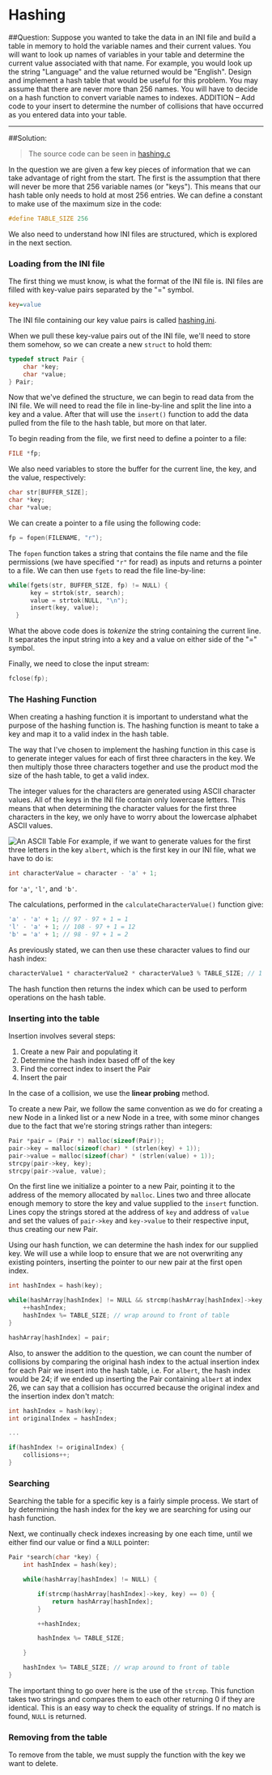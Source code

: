 # Hashing
##Question:
Suppose you wanted to take the data in an INI file and build a table in memory to hold the variable names and their current values.  You will want to look up names of variables  in your table and determine the current value associated with that name.  For example, you would look up the string "Language" and the value returned would be "English". Design and implement a hash table that would be useful for this problem.  You may assume that there are never more than 256 names.  You will have to decide on a hash function to convert variable names to indexes. ADDITION – Add code to your insert to determine the number of collisions that have occurred as you entered data into your table.

---

##Solution: 

> The source code can be seen in [hashing.c](hashing.c)

In the question we are given a few key pieces of information that we can take advantage of right from the start. The first is the assumption that there will never be more that 256 variable names (or "keys"). This means that our hash table only needs to hold at most 256 entries. We can define a constant to make use of the maximum size in the code:
```c
#define TABLE_SIZE 256
```
We also need to understand how INI files are structured, which is explored in the next section.

### Loading from the INI file

The first thing we must know, is what the format of the INI file is. INI files are filled with key-value pairs separated by the "=" symbol. 
```ini
key=value
```
The INI file containing our key value pairs is called [hashing.ini](hashing.ini).

When we pull these key-value pairs out of the INI file, we'll need to store them somehow, so we can create a new `struct` to hold them:

```c
typedef struct Pair {
	char *key;
	char *value;
} Pair;
```
Now that we've defined the structure, we can begin to read data from the INI file. We will need to read the file in line-by-line and split the line into a key and a value. After that will use the `insert()` function to add the data pulled from the file to the hash table, but more on that later.

To begin reading from the file, we first need to define a pointer to a file:
```c
FILE *fp;
```
We also need variables to store the buffer for the current line, the key, and the value, respectively:
```c
char str[BUFFER_SIZE];
char *key;
char *value;
```

We can create a pointer to a file using the following code:
```c
fp = fopen(FILENAME, "r");
```

The `fopen` function takes a string that contains the file name and the file permissions (we have specified `"r"` for read) as inputs and returns a pointer to a file. We can then use `fgets` to read the file line-by-line:
```c
while(fgets(str, BUFFER_SIZE, fp) != NULL) {
      key = strtok(str, search);
      value = strtok(NULL, "\n");
      insert(key, value);
  }
```

What the above code does is *tokenize* the string containing the current line. It separates the input string into a key and a value on either side of the "=" symbol. 

Finally, we need to close the input stream:
```c
fclose(fp);
```

### The Hashing Function
When creating a hashing function it is important to understand what the purpose of the hashing function is. The hashing function is meant to take a key and map it to a valid index in the hash table.

The way that I've chosen to implement the hashing function in this case is to generate integer values for each of first three characters in the key. We then multiply those three characters together and use the product mod the size of the hash table, to get a valid index. 

The integer values for the characters are generated using ASCII character values. All of the keys in the INI file contain only lowercase letters. This means that when determining the character values for the first three characters in the key, we only have to worry about the lowercase alphabet ASCII values.

![An ASCII Table](http://www.asciitable.com/index/asciifull.gif)
For example, if we want to generate values for the first three letters in the key `albert`, which is the first key in our INI file, what we have to do is:
```c
int characterValue = character - 'a' + 1;
```
for `'a'`, `'l'`, and `'b'`.

The calculations, performed in the `calculateCharacterValue()` function give:
```c
'a' - 'a' + 1; // 97 - 97 + 1 = 1
'l' - 'a' + 1; // 108 - 97 + 1 = 12
'b' = 'a' + 1; // 98 - 97 + 1 = 2
```

As previously stated, we can then use these character values to find our hash index:
```c
characterValue1 * characterValue2 * characterValue3 % TABLE_SIZE; // 1 * 12 * 2 % 256 = 24
```

The hash function then returns the index which can be used to perform operations on the hash table.

### Inserting into the table

Insertion involves several steps:
1. Create a new Pair and populating it
2. Determine the hash index based off of the key
3. Find the correct index to insert the Pair
4. Insert the pair

In the case of a collision, we use the **linear probing** method.

To create a new Pair, we follow the same convention as we do for creating a new Node in a linked list or a new Node in a tree, with some minor changes due to the fact that we're storing strings rather than integers:
```c
Pair *pair = (Pair *) malloc(sizeof(Pair));
pair->key = malloc(sizeof(char) * (strlen(key) + 1));
pair->value = malloc(sizeof(char) * (strlen(value) + 1));
strcpy(pair->key, key);
strcpy(pair->value, value);
```
On the first line we initialize a pointer to a new Pair, pointing it to the address of the memory allocated by `malloc`. Lines two and three allocate enough memory to store the key and value supplied to the `insert` function. Lines copy the strings stored at the address of `key` and address of `value` and set the values of `pair->key` and `key->value` to their respective input, thus creating our new Pair.

Using our hash function, we can determine the hash index for our supplied key. We will use a while loop to ensure that we are not overwriting any existing pointers, inserting the pointer to our new pair at the first open index.

```c
int hashIndex = hash(key);

while(hashArray[hashIndex] != NULL && strcmp(hashArray[hashIndex]->key, "") != 0) {
    ++hashIndex;
    hashIndex %= TABLE_SIZE; // wrap around to front of table
}

hashArray[hashIndex] = pair;
```
Also, to answer the addition to the question, we can count the number of collisions by comparing the original hash index to the actual insertion index for each Pair we insert into the hash table, i.e. For `albert`, the hash index would be 24; if we ended up inserting the Pair containing `albert` at index 26, we can say that a collision has occurred because the original index and the insertion index don't match:
```c
int hashIndex = hash(key);
int originalIndex = hashIndex;

...

if(hashIndex != originalIndex) {
    collisions++;
}
```

### Searching
Searching the table for a specific key is a fairly simple process. We start of by determining the hash index for the key we are searching for using our hash function.

Next, we continually check indexes increasing by one each time, until we either find our value or find a `NULL` pointer:
```c
Pair *search(char *key) {
	int hashIndex = hash(key);

	while(hashArray[hashIndex] != NULL) {

		if(strcmp(hashArray[hashIndex]->key, key) == 0) {
			return hashArray[hashIndex];
		}

		++hashIndex;

		hashIndex %= TABLE_SIZE;

	}

	hashIndex %= TABLE_SIZE; // wrap around to front of table
}
```

The important thing to go over here is the use of the `strcmp`. This function takes two strings and compares them to each other returning 0 if they are identical. This is an easy way to check the equality of strings. If no match is found, `NULL` is returned.

### Removing from the table
To remove from the table, we must supply the function with the key we want to delete.